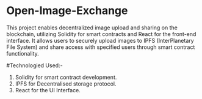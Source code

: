 # Open-Image-Exchange
This project enables decentralized image upload and sharing on the blockchain, utilizing Solidity for smart contracts and React for the front-end interface. It allows users to securely upload images to IPFS (InterPlanetary File System) and share access with specified users through smart contract functionality.




#Technologied Used:-
1. Solidity for smart contract development.
2. IPFS for Decentralised storage protocol.
3. React for the UI Interface.
